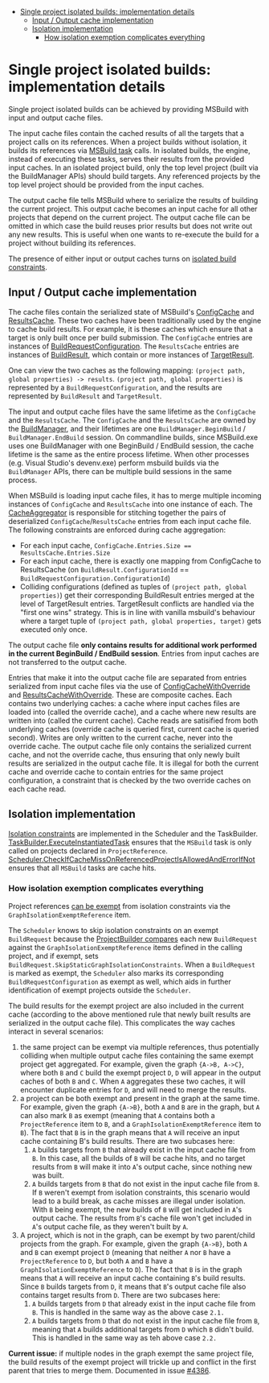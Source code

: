 - [Single project isolated builds: implementation details](#single-project-isolated-builds-implementation-details)
  - [Input / Output cache implementation](#input--output-cache-implementation)
  - [Isolation implementation](#isolation-implementation)
    - [How isolation exemption complicates everything](#how-isolation-exemption-complicates-everything)

# Single project isolated builds: implementation details

<!-- workflow -->
Single project isolated builds can be achieved by providing MSBuild with input and output cache files.

The input cache files contain the cached results of all the targets that a project calls on its references. When a project builds without isolation, it builds its references via [MSBuild task](aka.ms/msbuild_tasks) calls. In isolated builds, the engine, instead of executing these tasks, serves their results from the provided input caches. In an isolated project build, only the top level project (built via the BuildManager APIs) should build targets. Any referenced projects by the top level project should be provided from the input caches.

The output cache file tells MSBuild where to serialize the results of building the current project. This output cache becomes an input cache for all other projects that depend on the current project.
The output cache file can be omitted in which case the build reuses prior results but does not write out any new results. This is useful when one wants to re-execute the build for a project without building its references.

The presence of either input or output caches turns on [isolated build constraints](static-graph.md##single-project-isolated-builds).

## Input / Output cache implementation
<!-- cache structure -->
The cache files contain the serialized state of MSBuild's [ConfigCache](https://github.com/Microsoft/msbuild/blob/master/src/Build/BackEnd/Components/Caching/ConfigCache.cs) and [ResultsCache](https://github.com/Microsoft/msbuild/blob/master/src/Build/BackEnd/Components/Caching/ResultsCache.cs). These two caches have been traditionally used by the engine to cache build results. For example, it is these caches which ensure that a target is only built once per build submission. The `ConfigCache` entries are instances of [BuildRequestConfiguration](https://github.com/microsoft/msbuild/blob/37c5a9fec416b403212a63f95f15b03dbd5e8b5d/src/Build/BackEnd/Shared/BuildRequestConfiguration.cs#L25). The `ResultsCache` entries are instances of [BuildResult](https://github.com/microsoft/msbuild/blob/37c5a9fec416b403212a63f95f15b03dbd5e8b5d/src/Build/BackEnd/Shared/BuildResult.cs#L34), which contain or more instances of [TargetResult](https://github.com/microsoft/msbuild/blob/37c5a9fec416b403212a63f95f15b03dbd5e8b5d/src/Build/BackEnd/Shared/TargetResult.cs#L22). 

One can view the two caches as the following mapping: `(project path, global properties) -> results`. `(project path, global properties)` is represented by a `BuildRequestConfiguration`, and the results are represented by `BuildResult` and `TargetResult`.

<!-- cache lifetime -->
The input and output cache files have the same lifetime as the `ConfigCache` and the `ResultsCache`. The `ConfigCache` and the `ResultsCache` are owned by the [BuildManager](https://github.com/Microsoft/msbuild/blob/master/src/Build/BackEnd/BuildManager/BuildManager.cs), and their lifetimes are one `BuildManager.BeginBuild` / `BuildManager.EndBuild` session. On commandline builds, since MSBuild.exe uses one BuildManager with one BeginBuild / EndBuild session, the cache lifetime is the same as the entire process lifetime. When other processes (e.g. Visual Studio's devenv.exe) perform msbuild builds via the `BuildManager` APIs, there can be multiple build sessions in the same process.

<!-- constraints -->

When MSBuild is loading input cache files, it has to merge multiple incoming instances of `ConfigCache` and `ResultsCache` into one instance of each. The [CacheAggregator](https://github.com/microsoft/msbuild/blob/37c5a9fec416b403212a63f95f15b03dbd5e8b5d/src/Build/BackEnd/BuildManager/CacheAggregator.cs#L13) is responsible for stitching together the pairs of deserialized `ConfigCache`/`ResultsCache` entries from each input cache file.
The following constraints are enforced during cache aggregation:
- For each input cache, `ConfigCache.Entries.Size == ResultsCache.Entries.Size`
- For each input cache, there is exactly one mapping from ConfigCache to ResultsCache (on `BuildResult.ConfigurationId` == `BuildRequestConfiguration.ConfigurationId`)
- Colliding configurations (defined as tuples of `(project path, global properties)`) get their corresponding BuildResult entries merged at the level of TargetResult entries. TargetResult conflicts are handled via the "first one wins" strategy. This is in line with vanilla msbuild's behaviour where a target tuple of `(project path, global properties, target)` gets executed only once.

The output cache file **only contains results for additional work performed in the current BeginBuild / EndBuild session**. Entries from input caches are not transferred to the output cache.

<!-- How input / output cache entries are separated with the override caches -->
Entries that make it into the output cache file are separated from entries serialized from input cache files via the use of [ConfigCacheWithOverride](https://github.com/microsoft/msbuild/blob/master/src/Build/BackEnd/Components/Caching/ConfigCacheWithOverride.cs) and [ResultsCacheWithOverride](https://github.com/microsoft/msbuild/blob/master/src/Build/BackEnd/Components/Caching/ResultsCacheWithOverride.cs). These are composite caches. Each contains two underlying caches: a cache where input caches files are loaded into (called the override cache), and a cache where new results are written into (called the current cache). Cache reads are satisified from both underlying caches (override cache is queried first, current cache is queried second). Writes are only written to the current cache, never into the override cache. The output cache file only contains the serialized current cache, and not the override cache, thus ensuring that only newly built results are serialized in the output cache file. It is illegal for both the current cache and override cache to contain entries for the same project configuration, a constraint that is checked by the two override caches on each cache read.

## Isolation implementation

[Isolation constraints](static-graph.md##single-project-isolated-builds) are implemented in the Scheduler and the TaskBuilder. [TaskBuilder.ExecuteInstantiatedTask](https://github.com/microsoft/msbuild/blob/37c5a9fec416b403212a63f95f15b03dbd5e8b5d/src/Build/BackEnd/Components/RequestBuilder/TaskBuilder.cs#L743) ensures that the `MSBuild` task is only called on projects declared in `ProjectReference`. [Scheduler.CheckIfCacheMissOnReferencedProjectIsAllowedAndErrorIfNot](https://github.com/microsoft/msbuild/blob/37c5a9fec416b403212a63f95f15b03dbd5e8b5d/src/Build/BackEnd/Components/Scheduler/Scheduler.cs#L1818) ensures that all `MSBuild` tasks are cache hits.

### How isolation exemption complicates everything
<!-- Potential cache scenarios caused by exemption -->
Project references [can be exempt](static-graph.md#exempting-references-from-isolation-constraints) from isolation constraints via the `GraphIsolationExemptReference` item.

The `Scheduler` knows to skip isolation constraints on an exempt `BuildRequest` because the [ProjectBuilder compares](https://github.com/microsoft/msbuild/blob/37c5a9fec416b403212a63f95f15b03dbd5e8b5d/src/Build/BackEnd/Components/RequestBuilder/RequestBuilder.cs#L349) each new `BuildRequest` against the `GraphIsolationExemptReference` items defined in the calling project, and if exempt, sets `BuildRequest.SkipStaticGraphIsolationConstraints`. When a `BuildRequest` is marked as exempt, the `Scheduler` also marks its corresponding `BuildRequestConfiguration` as exempt as well, which aids in further identification of exempt projects outside the `Scheduler`.

The build results for the exempt project are also included in the current cache (according to the above mentioned rule that newly built results are serialized in the output cache file). This complicates the way caches interact in several scenarios:
1. the same project can be exempt via multiple references, thus potentially colliding when multiple output cache files containing the same exempt project get aggregated. For example, given the graph `{A->B, A->C}`, where both `B` and `C` build the exempt project `D`, `D` will appear in the output caches of both `B` and `C`. When `A` aggregates these two caches, it will encounter duplicate entries for `D`, and will need to merge the results.
2. a project can be both exempt and present in the graph at the same time. For example, given the graph `{A->B}`, both `A` and `B` are in the graph, but `A` can also mark `B` as exempt (meaning that `A` contains both a `ProjectReference` item to `B`, and a `GraphIsolationExemptReference` item to `B`). The fact that `B` is in the graph means that `A` will receive an input cache containing B's build results. There are two subcases here:
   1.  `A` builds targets from `B` that already exist in the input cache file from `B`. In this case, all the builds of `B` will be cache hits, and no target results from `B` will make it into `A`'s output cache, since nothing new was built.
   2.  `A` builds targets from `B` that do not exist in the input cache file from `B`. If `B` weren't exempt from isolation constraints, this scenario would lead to a build break, as cache misses are illegal under isolation. With `B` being exempt, the new builds of `B` will get included in `A`'s output cache. The results from `B`'s cache file won't get included in `A`'s output cache file, as they weren't built by `A`.
3. A project, which is not in the graph, can be exempt by two parent/child projects from the graph. For example, given the graph `{A->B}`, both `A` and `B` can exempt project `D` (meaning that neither `A` nor `B` have a `ProjectReference` to `D`, but both `A` and `B` have a `GraphIsolationExemptReference` to `D`). The fact that `B` is in the graph means that `A` will receive an input cache containing `B`'s build results. Since `B` builds targets from `D`, it means that `B`'s output cache file also contains target results from `D`. There are two subcases here:
   1. `A` builds targets from `D` that already exist in the input cache file from `B`. This is handled in the same way as the above case `2.1.`
   2. `A` builds targets from `D` that do not exist in the input cache file from `B`, meaning that `A` builds additional targets from `D` which `B` didn't build. This is handled in the same way as teh above case `2.2.`

**Current issue:** if multiple nodes in the graph exempt the same project file, the build results of the exempt project will trickle up and conflict in the first parent that tries to merge them. Documented in issue [#4386](https://github.com/dotnet/msbuild/issues/4386).
